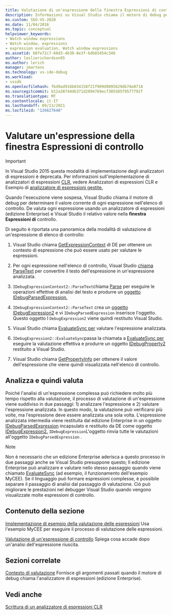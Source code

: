 ```yaml
---
title: Valutazione di un'espressione della finestra Espressioni di controllo | Microsoft Docs
description: Informazioni su Visual Studio chiama il motore di debug per determinare il valore corrente di ogni espressione nell'elenco di controllo quando l'esecuzione viene sospesa.
ms.custom: SEO-VS-2020
ms.date: 11/04/2016
ms.topic: conceptual
helpviewer_keywords:
- Watch window expressions
- Watch window, expressions
- expression evaluation, Watch window expressions
ms.assetid: b07e72c7-60d3-4b30-8e3f-6db83454c348
author: leslierichardson95
ms.author: lerich
manager: jmartens
ms.technology: vs-ide-debug
ms.workload:
- vssdk
ms.openlocfilehash: fbd9ad916b034158f21f909d9895629db74e0718
ms.sourcegitcommit: b12a38744db371d2894769ecf305585f9577792f
ms.translationtype: MT
ms.contentlocale: it-IT
ms.lasthandoff: 09/13/2021
ms.locfileid: "126627648"
---
```

# <a name="evaluate-a-watch-window-expression"></a>Valutare un'espressione della finestra Espressioni di controllo
> [!IMPORTANT]
> In Visual Studio 2015 questa modalità di implementazione degli analizzatori di espressioni è deprecata. Per informazioni sull'implementazione di analizzatori di espressioni [CLR,](https://github.com/Microsoft/ConcordExtensibilitySamples/wiki/CLR-Expression-Evaluators) vedere Analizzatori di espressioni CLR e Esempio di [analizzatore di espressioni gestite.](https://github.com/Microsoft/ConcordExtensibilitySamples/wiki/Managed-Expression-Evaluator-Sample)

 Quando l'esecuzione viene sospesa, Visual Studio chiama il motore di debug per determinare il valore corrente di ogni espressione nell'elenco di controllo. De valuta ogni espressione usando un analizzatore di espressioni (edizione Enterprise) e Visual Studio il relativo valore nella **finestra Espressioni di** controllo.

 Di seguito è riportata una panoramica della modalità di valutazione di un'espressione di elenco di controllo:

1. Visual Studio chiama [GetExpressionContext](../../extensibility/debugger/reference/idebugstackframe2-getexpressioncontext.md) di DE per ottenere un contesto di espressione che può essere usato per valutare le espressioni.

2. Per ogni espressione nell'elenco di controllo, Visual Studio [chiama ParseText](../../extensibility/debugger/reference/idebugexpressioncontext2-parsetext.md) per convertire il testo dell'espressione in un'espressione analizzata.

3. `IDebugExpressionContext2::ParseText`chiama [Parse](../../extensibility/debugger/reference/idebugexpressionevaluator-parse.md) per eseguire le operazioni effettive di analisi del testo e produrre un [oggetto IDebugParsedExpression.](../../extensibility/debugger/reference/idebugparsedexpression.md)

4. `IDebugExpressionContext2::ParseText` crea un [oggetto IDebugExpression2](../../extensibility/debugger/reference/idebugexpression2.md) e vi `IDebugParsedExpression` inserisce l'oggetto. Questo oggetto I `DebugExpression2` viene quindi restituito Visual Studio.

5. Visual Studio chiama [EvaluateSync per](../../extensibility/debugger/reference/idebugexpression2-evaluatesync.md) valutare l'espressione analizzata.

6. `IDebugExpression2::EvaluateSync`passa la chiamata a [EvaluateSync per](../../extensibility/debugger/reference/idebugparsedexpression-evaluatesync.md) eseguire la valutazione effettiva e produrre un oggetto [IDebugProperty2](../../extensibility/debugger/reference/idebugproperty2.md) restituito a Visual Studio.

7. Visual Studio chiama [GetPropertyInfo](../../extensibility/debugger/reference/idebugproperty2-getpropertyinfo.md) per ottenere il valore dell'espressione che viene quindi visualizzata nell'elenco di controllo.

## <a name="parse-then-evaluate"></a>Analizza e quindi valuta
 Poiché l'analisi di un'espressione complessa può richiedere molto più tempo rispetto alla valutazione, il processo di valutazione di un'espressione viene suddiviso in due passaggi: 1) analizzare l'espressione e 2) valutare l'espressione analizzata. In questo modo, la valutazione può verificarsi più volte, ma l'espressione deve essere analizzata una sola volta. L'espressione analizzata intermedia viene restituita dal edizione Enterprise in un oggetto [IDebugParsedExpression](../../extensibility/debugger/reference/idebugparsedexpression.md) incapsulato e restituito da DE come oggetto [IDebugExpression2.](../../extensibility/debugger/reference/idebugexpression2.md) `IDebugExpression`L'oggetto rinvia tutte le valutazioni all'oggetto `IDebugParsedExpression` .

> [!NOTE]
> Non è necessario che un edizione Enterprise aderisca a questo processo in due passaggi anche se Visual Studio presuppone questo; Il edizione Enterprise può analizzare e valutare nello stesso passaggio quando viene chiamato [EvaluateSync](../../extensibility/debugger/reference/idebugparsedexpression-evaluatesync.md) (ad esempio, il funzionamento dell'esempio MyCEE). Se il linguaggio può formare espressioni complesse, è possibile separare il passaggio di analisi dal passaggio di valutazione. Ciò può migliorare le prestazioni nel debugger Visual Studio quando vengono visualizzate molte espressioni di controllo.

## <a name="in-this-section"></a>Contenuto della sezione
 [Implementazione di esempio della valutazione delle espressioni](../../extensibility/debugger/sample-implementation-of-expression-evaluation.md) Usa l'esempio MyCEE per eseguire il processo di valutazione delle espressioni.

 [Valutazione di un'espressione di controllo](../../extensibility/debugger/evaluating-a-watch-expression.md) Spiega cosa accade dopo un'analisi dell'espressione riuscita.

## <a name="related-sections"></a>Sezioni correlate
 [Contesto di valutazione](../../extensibility/debugger/evaluation-context.md) Fornisce gli argomenti passati quando il motore di debug chiama l'analizzatore di espressioni (edizione Enterprise).

## <a name="see-also"></a>Vedi anche
 [Scrittura di un analizzatore di espressioni CLR](../../extensibility/debugger/writing-a-common-language-runtime-expression-evaluator.md)
